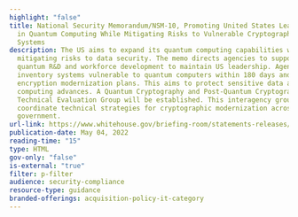 ```yaml
---
highlight: "false"
title: National Security Memorandum/NSM-10, Promoting United States Leadership
  in Quantum Computing While Mitigating Risks to Vulnerable Cryptographic
  Systems
description: The US aims to expand its quantum computing capabilities while
  mitigating risks to data security. The memo directs agencies to support
  quantum R&D and workforce development to maintain US leadership. Agencies must
  inventory systems vulnerable to quantum computers within 180 days and develop
  encryption modernization plans. This aims to protect sensitive data as quantum
  computing advances. A Quantum Cryptography and Post-Quantum Cryptography
  Technical Evaluation Group will be established. This interagency group will
  coordinate technical strategies for cryptographic modernization across
  government.
url-link: https://www.whitehouse.gov/briefing-room/statements-releases/2022/05/04/national-security-memorandum-on-promoting-united-states-leadership-in-quantum-computing-while-mitigating-risks-to-vulnerable-cryptographic-systems/
publication-date: May 04, 2022
reading-time: "15"
type: HTML
gov-only: "false"
is-external: "true"
filter: p-filter
audience: security-compliance
resource-type: guidance
branded-offerings: acquisition-policy-it-category
---
```

